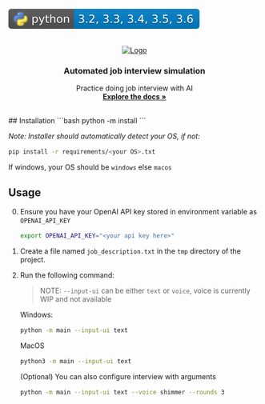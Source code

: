 ![pip installation](svg/python3_ver.svg)
<!-- PROJECT LOGO -->
<br />
<div align="center">
  <a href="https://www.notion.so/workmate/Recommendation-system-19a5c980e65f4b879dcb9fdf5dfe1f81">
    <img src="https://static.thenounproject.com/png/1237093-200.png" alt="Logo" width="120" height="120">
  </a>

  <h3 align="center">Automated job interview simulation</h3>

  <p align="center">
    Practice doing job interview with AI
    <br />
    <a href="#infra-overview"><strong>Explore the docs »</strong></a>
    <br />
    <br />
  </p>
</div>
## Installation
```bash
python -m install
```

*Note: Installer should automatically detect your OS, if not:*
```bash
pip install -r requirements/<your OS>.txt
```
If windows, your OS should be `windows` else `macos`
## Usage
0. Ensure you have your OpenAI API key stored in environment variable as `OPENAI_API_KEY`
    ```bash
    export OPENAI_API_KEY="<your api key here>"
    ```
1. Create a file named `job_description.txt` in the `tmp` directory of the project.
2. Run the following command:
    
    > NOTE: `--input-ui` can be either `text` or `voice`, voice is currently WIP and not available

    Windows:
    ```bash
    python -m main --input-ui text
    ```
    MacOS
    ```bash
    python3 -m main --input-ui text
    ```
    (Optional) You can also configure interview with arguments
    ```bash
    python -m main --input-ui text --voice shimmer --rounds 3
    ```

